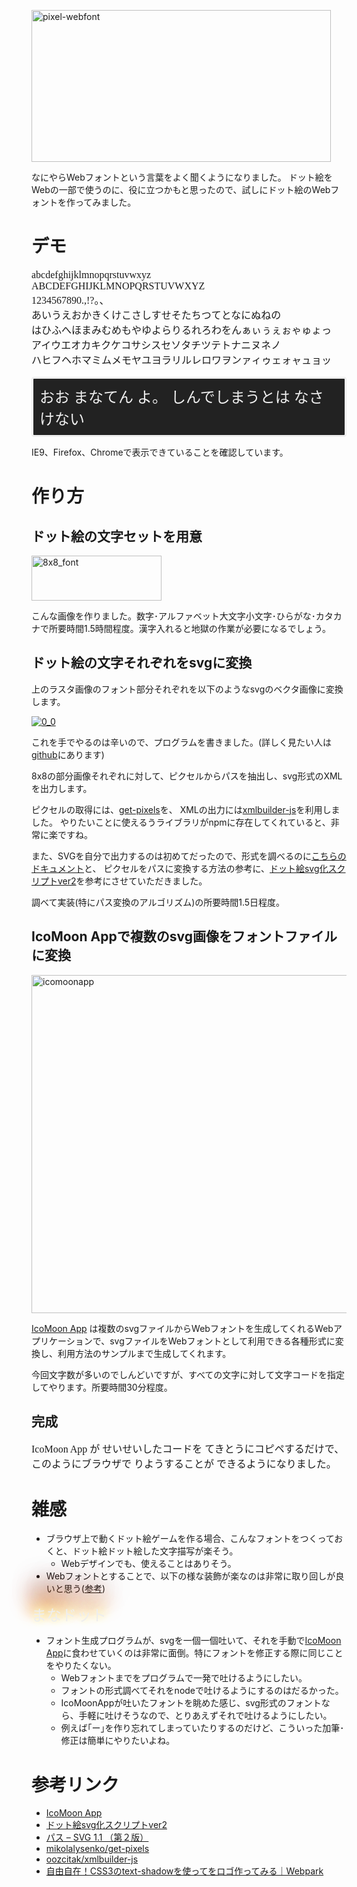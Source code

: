 <a href="http://manaten.net/wp-content/uploads/2014/01/pixel-webfont.png"><img src="http://manaten.net/wp-content/uploads/2014/01/pixel-webfont.png" alt="pixel-webfont" width="479" height="243" class="aligncenter size-full wp-image-892" /></a>

なにやらWebフォントという言葉をよく聞くようになりました。
ドット絵をWebの一部で使うのに、役に立つかもと思ったので、試しにドット絵のWebフォントを作ってみました。


<!-- more -->

# デモ

<div>
<style>
@font-face {
	font-family: '8x8';
	src:url('http://manaten.net/wp-content/uploads/2014/02/8x8.woff') format('woff');
	font-weight: normal;
	font-style: normal;
}
</style>
<pre style="font-family: '8x8'; font-size: 16px;">
abcdefghijklmnopqrstuvwxyz
ABCDEFGHIJKLMNOPQRSTUVWXYZ
1234567890.,!?。、
あいうえおかきくけこさしすせそたちつてとなにぬねの
はひふへほまみむめもやゆよらりるれろわをんぁぃぅぇぉゃゅょっ
アイウエオカキクケコサシスセソタチツテトナニヌネノ
ハヒフヘホマミムメモヤユヨラリルレロワヲンァィゥェォャュョッ
</pre>
<div style="font-family: '8x8'; font-size: 24px; color: #EEE; border: 3px solid #EEE; padding: 10px; background: #222; border-radius: 4px;">おお まなてん よ。 しんでしまうとは なさけない</div>
</div>

IE9、Firefox、Chromeで表示できていることを確認しています。

# 作り方

## ドット絵の文字セットを用意
<a href="http://manaten.net/wp-content/uploads/2014/01/8x8_font.png"><img src="http://manaten.net/wp-content/uploads/2014/01/8x8_font.png" alt="8x8_font" width="208" height="72" class="aligncenter size-full wp-image-893" /></a>

こんな画像を作りました。数字･アルファベット大文字小文字･ひらがな･カタカナで所要時間1.5時間程度。漢字入れると地獄の作業が必要になるでしょう。

## ドット絵の文字それぞれをsvgに変換

上のラスタ画像のフォント部分それぞれを以下のようなsvgのベクタ画像に変換します。

<a href="http://manaten.net/wp-content/uploads/2014/02/0_0.svg"><img src="http://manaten.net/wp-content/uploads/2014/02/0_0.svg" alt="0_0" class="aligncenter size-full wp-image-894" /></a>

これを手でやるのは辛いので、プログラムを書きました。(詳しく見たい人は[github](https://github.com/manaten/pixel-font/blob/master/index.coffee)にあります)

8x8の部分画像それぞれに対して、ピクセルからパスを抽出し、svg形式のXMLを出力します。

ピクセルの取得には、[get-pixels](https://github.com/mikolalysenko/get-pixels)を、
XMLの出力には[xmlbuilder-js](https://github.com/oozcitak/xmlbuilder-js)を利用しました。
やりたいことに使えるうライブラリがnpmに存在してくれていると、非常に楽ですね。

また、SVGを自分で出力するのは初めてだったので、形式を調べるのに[こちらのドキュメント](http://www.hcn.zaq.ne.jp/___/SVG11-2nd/paths.html#PathData)と、
ピクセルをパスに変換する方法の参考に、[ドット絵svg化スクリプトver2](http://www.h2.dion.ne.jp/~defghi/dot2svg/dot2svg2.htm)を参考にさせていただきました。

調べて実装(特にパス変換のアルゴリズム)の所要時間1.5日程度。

## IcoMoon Appで複数のsvg画像をフォントファイルに変換
<a href="http://manaten.net/wp-content/uploads/2014/02/icomoonapp.png"><img src="http://manaten.net/wp-content/uploads/2014/02/icomoonapp.png" alt="icomoonapp" width="872" height="541" class="aligncenter size-full wp-image-895" /></a>

[IcoMoon App](http://icomoon.io/app) は複数のsvgファイルからWebフォントを生成してくれるWebアプリケーションで、svgファイルをWebフォントとして利用できる各種形式に変換し、利用方法のサンプルまで生成してくれます。

今回文字数が多いのでしんどいですが、すべての文字に対して文字コードを指定してやります。所要時間30分程度。

## 完成

<div style="font-family: '8x8'; font-size: 16px;">IcoMoon App が せいせいしたコードを てきとうにコピペするだけで、このようにブラウザで りようすることが できるようになりました。</div>

# 雑感
* ブラウザ上で動くドット絵ゲームを作る場合、こんなフォントをつくっておくと、ドット絵ドット絵した文字描写が楽そう。
  * Webデザインでも、使えることはありそう。
* Webフォントとすることで、以下の様な装飾が楽なのは非常に取り回しが良いと思う([参考](http://weboook.blog22.fc2.com/blog-entry-230.html))

<div style="font-family: '8x8'; font-size: 24px; color: #EEE;text-shadow: 0 0 10px #fefcc9, 5px -5px 15px #feec85, -10px -10px 20px #ffae34, 10px -20px 25px #ec760c, -10px -30px 30px #cd4606, 0px -40px 35px #973716, 5px -45px 40px #451b0e;">まなドット</div>


* フォント生成プログラムが、svgを一個一個吐いて、それを手動で[IcoMoon App](http://icomoon.io/app)に食わせていくのは非常に面倒。特にフォントを修正する際に同じことをやりたくない。
  * Webフォントまでをプログラムで一発で吐けるようにしたい。
  * フォントの形式調べてそれをnodeで吐けるようにするのはだるかった。
  * IcoMoonAppが吐いたフォントを眺めた感じ、svg形式のフォントなら、手軽に吐けそうなので、とりあえずそれで吐けるようにしたい。
  * 例えば｢ー｣を作り忘れてしまっていたりするのだけど、こういった加筆･修正は簡単にやりたいよね。

# 参考リンク
* [IcoMoon App](http://icomoon.io/app)
* [ドット絵svg化スクリプトver2](http://www.h2.dion.ne.jp/~defghi/dot2svg/dot2svg2.htm)
* [パス – SVG 1.1 （第２版）](http://www.hcn.zaq.ne.jp/___/SVG11-2nd/paths.html#PathData)
* [mikolalysenko/get-pixels](https://github.com/mikolalysenko/get-pixels)
* [oozcitak/xmlbuilder-js](https://github.com/oozcitak/xmlbuilder-js)
* [自由自在！CSS3のtext-shadowを使ってをロゴ作ってみる｜Webpark](http://weboook.blog22.fc2.com/blog-entry-230.html)

